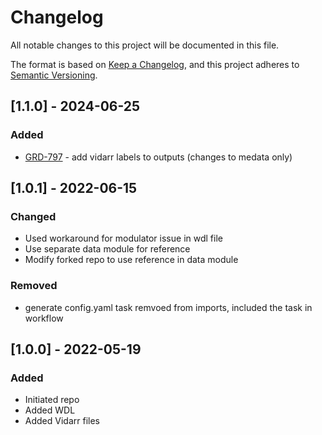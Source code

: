 # Changelog
All notable changes to this project will be documented in this file.

The format is based on [Keep a Changelog](https://keepachangelog.com/en/1.0.0/),
and this project adheres to [Semantic Versioning](https://semver.org/spec/v2.0.0.html).


## [1.1.0] - 2024-06-25
### Added
- [GRD-797](https://jira.oicr.on.ca/browse/GRD-797) - add vidarr labels to outputs (changes to medata only)

## [1.0.1] - 2022-06-15
### Changed
- Used workaround for modulator issue in wdl file
- Use separate data module for reference
- Modify forked repo to use reference in data module

### Removed
- generate config.yaml task remvoed from imports, included the task in workflow

## [1.0.0] - 2022-05-19
### Added
- Initiated repo
- Added WDL
- Added Vidarr files


